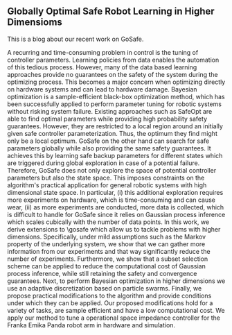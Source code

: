 ## Globally Optimal Safe Robot Learning in Higher Dimensioms

This is a blog about our recent work on GoSafe.


A recurring and time-consuming problem in control is the tuning of controller parameters.
    Learning policies from data enables the automation of this tedious process. However, many of the data based learning approaches provide no guarantees on the safety of the system during the optimizing process. This becomes a major concern when optimizing directly on hardware systems and can lead to hardware damage. 
    Bayesian optimization is a sample-efficient black-box optimization method, which has been successfully applied to perform parameter tuning for robotic systems without risking system failure. Existing approaches such as SafeOpt are able to find optimal parameters while providing high probability safety guarantees. However, they are restricted to a local region around an initially given safe controller parameterization. Thus, the optimum they find might only be a local optimum.
    GoSafe on the other hand can search for safe parameters globally while also providing the same safety guarantees. It achieves this by learning safe backup parameters for different states which are triggered during global exploration in case of a potential failure. Therefore, GoSafe does not only explore the space of potential controller parameters but also the state space. This imposes constraints on the algorithm's practical application for general robotic systems with high dimensional state space. In particular, (i) this additional exploration requires more experiments on hardware, which is time-consuming and can cause wear,  (ii) as more experiments are conducted, more data is collected, which is difficult to handle for GoSafe since it relies on Gaussian process inference which scales cubically with the number of data points. 
    In this work, we derive extensions to \gosafe which allow us to tackle problems with higher dimensions. Specifically, under mild assumptions such as the Markov property of the underlying system, we show that we can gather more information from our experiments and that way significantly reduce the number of experiments. Furthermore, we show that a subset selection scheme can be applied to reduce the computational cost of Gaussian process inference, while still retaining the safety and convergence guarantees.
    Next, to perform Bayesian optimization in higher dimensions we use an adaptive discretization based on particle swarms. Finally, we propose practical modifications to the algorithm and provide conditions under which they can be applied. Our proposed modifications hold for a variety of tasks, are sample efficient and have a low computational cost.
    We apply our method to tune a operational space impedance controller for the Franka Emika Panda robot arm in hardware and simulation.
